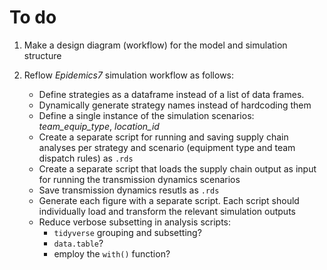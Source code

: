 # To do
1. Make a design diagram (workflow) for the model and simulation structure
   
2. Reflow *Epidemics7* simulation workflow as follows:
   - Define strategies as a dataframe instead of a list of data frames. 
   - Dynamically generate strategy names instead of hardcoding them
   - Define a single instance of the simulation scenarios: *team_equip_type*, *location_id*
   - Create a separate script for running and saving supply chain analyses per strategy and scenario (equipment type and team dispatch rules) as `.rds` 
   - Create a separate script that loads the supply chain output as input for running the transmission dynamics scenarios
   - Save transmission dynamics resutls as `.rds`
   - Generate each figure with a separate script. Each script should individually load and transform the relevant simulation outputs
   - Reduce verbose subsetting in analysis scripts:
     - `tidyverse` grouping and subsetting? 
     - `data.table`? 
     -  employ the `with()` function?
   